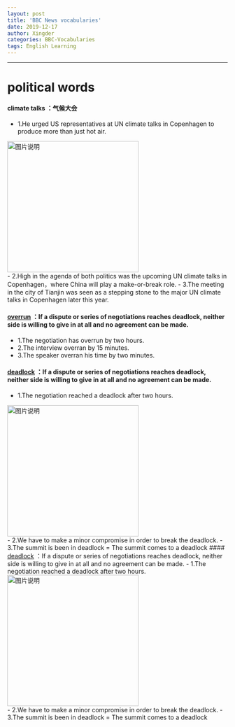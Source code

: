 ```yaml
---
layout: post
title: 'BBC News vocabularies'
date: 2019-12-17
author: Xingder
categories: BBC-Vocabularies
tags: English Learning
---
```

___
# political words
#### climate talks ：气候大会
- 1.He urged US representatives at UN climate talks in Copenhagen to produce more than just hot air.
<div>
<img src="http://photocdn.sohu.com/20091218/Img269057648.JPG" height="300px" alt="图片说明" > </div>
- 2.High in the agenda of both politics was the upcoming UN climate talks in Copenhagen，where China will play a make-or-break role.
- 3.The meeting in the city of Tianjin was seen as a stepping stone to the major UN climate talks in Copenhagen later this year.

#### <a href="http://www.iciba.com/overrun" target="_blank">overrun</a> ：If a dispute or series of negotiations reaches deadlock, neither side is willing to give in at all and no agreement can be made.
- 1.The negotiation has overrun by two hours.
- 2.The interview overran by 15 minutes.
- 3.The speaker overran his time by two minutes.
#### <a href="http://www.iciba.com/deadlock" target="_blank">deadlock</a> ：If a dispute or series of negotiations reaches deadlock, neither side is willing to give in at all and no agreement can be made.
- 1.The negotiation reached a deadlock after two hours.
<div>
<img src="https://sa.kapamilya.com/absnews/abscbnnews/media/2018/news/08/07/20170722-danilo-suarez-md.jpg?ext=.jpg" height="300px" alt="图片说明" > </div>
- 2.We have to make a  minor compromise in order to break the deadlock.
- 3.The summit is been in deadlock = The summit comes to a deadlock
#### <a href="http://www.iciba.com/deadlock" target="_blank">deadlock</a> ：If a dispute or series of negotiations reaches deadlock, neither side is willing to give in at all and no agreement can be made.
- 1.The negotiation reached a deadlock after two hours.
<div>
<img src="https://sa.kapamilya.com/absnews/abscbnnews/media/2018/news/08/07/20170722-danilo-suarez-md.jpg?ext=.jpg" height="300px" alt="图片说明" > </div>
- 2.We have to make a  minor compromise in order to break the deadlock.
- 3.The summit is been in deadlock = The summit comes to a deadlock
